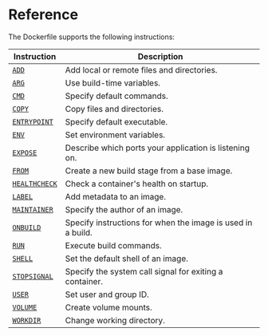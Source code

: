 # Reference

The Dockerfile supports the following instructions:

| Instruction                                                                         | Description                                                 |
| ----------------------------------------------------------------------------------- | ----------------------------------------------------------- |
| [`ADD`](https://docs.docker.com/reference/dockerfile/#add)                          | Add local or remote files and directories.                  |
| [`ARG`](https://docs.docker.com/reference/dockerfile/#arg)                          | Use build-time variables.                                   |
| [`CMD`](https://docs.docker.com/reference/dockerfile/#cmd)                          | Specify default commands.                                   |
| [`COPY`](https://docs.docker.com/reference/dockerfile/#copy)                        | Copy files and directories.                                 |
| [`ENTRYPOINT`](https://docs.docker.com/reference/dockerfile/#entrypoint)            | Specify default executable.                                 |
| [`ENV`](https://docs.docker.com/reference/dockerfile/#env)                          | Set environment variables.                                  |
| [`EXPOSE`](https://docs.docker.com/reference/dockerfile/#expose)                    | Describe which ports your application is listening on.      |
| [`FROM`](https://docs.docker.com/reference/dockerfile/#from)                        | Create a new build stage from a base image.                 |
| [`HEALTHCHECK`](https://docs.docker.com/reference/dockerfile/#healthcheck)          | Check a container's health on startup.                      |
| [`LABEL`](https://docs.docker.com/reference/dockerfile/#label)                      | Add metadata to an image.                                   |
| [`MAINTAINER`](https://docs.docker.com/reference/dockerfile/#maintainer-deprecated) | Specify the author of an image.                             |
| [`ONBUILD`](https://docs.docker.com/reference/dockerfile/#onbuild)                  | Specify instructions for when the image is used in a build. |
| [`RUN`](https://docs.docker.com/reference/dockerfile/#run)                          | Execute build commands.                                     |
| [`SHELL`](https://docs.docker.com/reference/dockerfile/#shell)                      | Set the default shell of an image.                          |
| [`STOPSIGNAL`](https://docs.docker.com/reference/dockerfile/#stopsignal)            | Specify the system call signal for exiting a container.     |
| [`USER`](https://docs.docker.com/reference/dockerfile/#user)                        | Set user and group ID.                                      |
| [`VOLUME`](https://docs.docker.com/reference/dockerfile/#volume)                    | Create volume mounts.                                       |
| [`WORKDIR`](https://docs.docker.com/reference/dockerfile/#workdir)                  | Change working directory.                                   |
